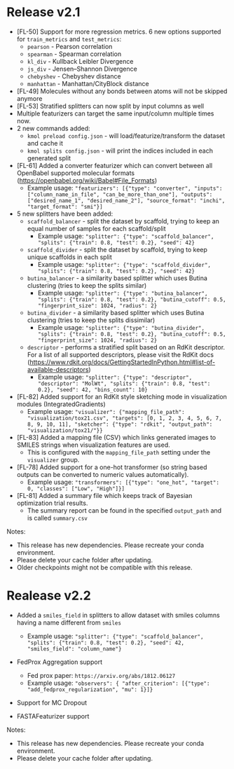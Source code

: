 # Release v2.1

- [FL-50] Support for more regression metrics. 6 new options supported for `train_metrics` and `test_metrics`:
    - `pearson` - Pearson correlation
    - `spearman` - Spearman correlation
    - `kl_div` - Kullback Leibler Divergence
    - `js_div` - Jensen–Shannon Divergence
    - `chebyshev` - Chebyshev distance
    - `manhattan` - Manhattan/CityBlock distance
- [FL-49] Molecules without any bonds between atoms will not be skipped anymore
- [FL-53] Stratified splitters can now split by input columns as well
- Multiple featurizers can target the same input/column multiple times now.
- 2 new commands added:
    - `kmol preload config.json` - will load/featurize/transform the dataset and cache it
    - `kmol splits config.json` - will print the indices included in each generated split
- [FL-61] Added a converter featurizer which can convert between all OpenBabel supported molecular formats (https://openbabel.org/wiki/Babel#File_Formats)
    - Example usage: `"featurizers": [{"type": "converter", "inputs": ["column_name_in_file", "can_be_more_than_one"], "outputs": ["desired_name_1", "desired_name_2"], "source_format": "inchi", "target_format": "smi"}]`
- 5 new splitters have been added:
    - `scaffold_balancer` - split the dataset by scaffold, trying to keep an equal number of samples for each scaffold/split
        - Example usage: `"splitter": {"type": "scaffold_balancer", "splits": {"train": 0.8, "test": 0.2}, "seed": 42}`
    - `scaffold_divider` - split the dataset by scaffold, trying to keep unique scaffolds in each split
        - Example usage: `"splitter": {"type": "scaffold_divider", "splits": {"train": 0.8, "test": 0.2}, "seed": 42}`
    - `butina_balancer` - a similarity based splitter which uses Butina clustering (tries to keep the splits similar)
        - Example usage: `"splitter": {"type": "butina_balancer", "splits": {"train": 0.8, "test": 0.2}, "butina_cutoff": 0.5, "fingerprint_size": 1024, "radius": 2}`
    - `butina_divider` -  a similarity based splitter which uses Butina clustering (tries to keep the splits dissimilar)
        - Example usage: `"splitter": {"type": "butina_divider", "splits": {"train": 0.8, "test": 0.2}, "butina_cutoff": 0.5, "fingerprint_size": 1024, "radius": 2}`
    - `descriptor` - performs a stratified split based on an RdKit descriptor. For a list of all supported descriptors, please visit the RdKit docs (https://www.rdkit.org/docs/GettingStartedInPython.html#list-of-available-descriptors)
        - Example usage: `"splitter": {"type": "descriptor", "descriptor": "MolWt", "splits": {"train": 0.8, "test": 0.2}, "seed": 42, "bins_count": 10}`
- [FL-82] Added support for an RdKit style sketching mode in visualization modules (IntegratedGradients)
    - Example usage: `"visualizer": {"mapping_file_path": "visualization/tox21.csv", "targets": [0, 1, 2, 3, 4, 5, 6, 7, 8, 9, 10, 11], "sketcher": {"type": "rdkit", "output_path": "visualization/tox21/"}}`
- [FL-83] Added a mapping file (CSV) which links generated images to SMILES strings when visualization features are used.
    - This is configured with the `mapping_file_path` setting under the `visualizer` group.
- [FL-78] Added support for a one-hot transformer (so string based outputs can be converted to numeric values automatically).
    - Example usage: `"transformers": [{"type": "one_hot", "target": 0, "classes": ["Low", "High"]}]`
- [FL-81] Added a summary file which keeps track of Bayesian optimization trial results.
    - The summary report can be found in the specified `output_path` and is called `summary.csv`


Notes:
- This release has new dependencies. Please recreate your conda environment.
- Please delete your cache folder after updating.
- Older checkpoints might not be compatible with this release.


# Realease v2.2

- Added a `smiles_field` in splitters to allow dataset with smiles columns having a name different from `smiles`
    - Example usage: `"splitter": {"type": "scaffold_balancer", "splits": {"train": 0.8, "test": 0.2}, "seed": 42, "smiles_field": "column_name"}`

- FedProx Aggregation support
    - Fed prox paper: `https://arxiv.org/abs/1812.06127`
    - Example usage: `"observers": { "after_criterion": [{"type": "add_fedprox_regularization", "mu": 1}]}`
- Support for MC Dropout
- FASTAFeaturizer support

Notes:
- This release has new dependencies. Please recreate your conda environment.
- Please delete your cache folder after updating.